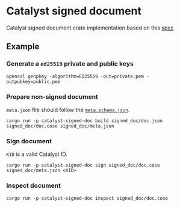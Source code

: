 <!-- cspell: words collabs -->

# Catalyst signed document

Catalyst signed document crate implementation based on this
[spec](https://input-output-hk.github.io/catalyst-libs/architecture/08_concepts/signed_doc/spec/)

## Example

### Generate a `ed25519` private and public keys

```shell
openssl genpkey -algorithm=ED25519 -out=private.pem -outpubkey=public.pem
```

### Prepare non-signed document

`meta.json` file should follow the [`meta.schema.json`](./meta.schema.json).

```shell
cargo run -p catalyst-signed-doc build signed_doc/doc.json signed_doc/doc.cose signed_doc/meta.json
```

### Sign document

`KID` is a valid Catalyst ID.

```shell
cargo run -p catalyst-signed-doc sign signed_doc/doc.cose signed_doc/meta.json <KID>
```

### Inspect document

```shell
cargo run -p catalyst-signed-doc inspect signed_doc/doc.cose
```
